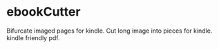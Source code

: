 # ebookCutter
Bifurcate imaged pages for kindle.
Cut long image into pieces for kindle.
kindle friendly pdf.


